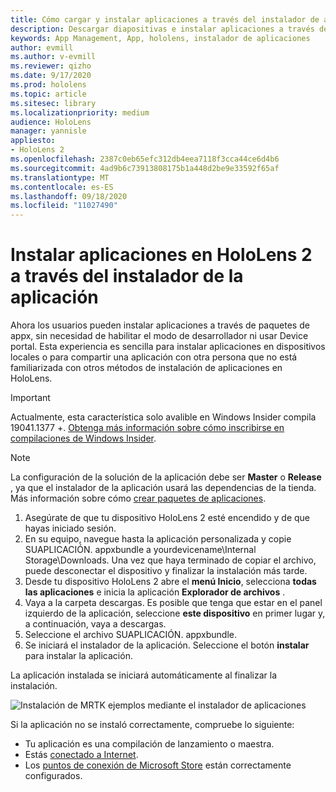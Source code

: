 ```yaml
---
title: Cómo cargar y instalar aplicaciones a través del instalador de aplicaciones de HoloLens 2
description: Descargar diapositivas e instalar aplicaciones a través de la interfaz de usuario
keywords: App Management, App, hololens, instalador de aplicaciones
author: evmill
ms.author: v-evmill
ms.reviewer: qizho
ms.date: 9/17/2020
ms.prod: hololens
ms.topic: article
ms.sitesec: library
ms.localizationpriority: medium
audience: HoloLens
manager: yannisle
appliesto:
- HoloLens 2
ms.openlocfilehash: 2387c0eb65efc312db4eea7118f3cca44ce6d4b6
ms.sourcegitcommit: 4ad9b6c73913808175b1a448d2be9e33592f65af
ms.translationtype: MT
ms.contentlocale: es-ES
ms.lasthandoff: 09/18/2020
ms.locfileid: "11027490"
---
```

# Instalar aplicaciones en HoloLens 2 a través del instalador de la aplicación

Ahora los usuarios pueden instalar aplicaciones a través de paquetes de appx, sin necesidad de habilitar el modo de desarrollador ni usar Device portal. Esta experiencia es sencilla para instalar aplicaciones en dispositivos locales o para compartir una aplicación con otra persona que no está familiarizada con otros métodos de instalación de aplicaciones en HoloLens. 

> [!IMPORTANT]
> Actualmente, esta característica solo avalible en Windows Insider compila 19041.1377 +. [Obtenga más información sobre cómo inscribirse en compilaciones de Windows Insider](hololens-insider.md).

> [!NOTE]
> La configuración de la solución de la aplicación debe ser **Master** o **Release** , ya que el instalador de la aplicación usará las dependencias de la tienda. Más información sobre cómo [crear paquetes de aplicaciones](https://docs.microsoft.com/windows/msix/app-installer/create-appinstallerfile-vs).

1.  Asegúrate de que tu dispositivo HoloLens 2 esté encendido y de que hayas iniciado sesión.
1.  En su equipo, navegue hasta la aplicación personalizada y copie SUAPLICACIÓN. appxbundle a yourdevicename\Internal Storage\Downloads. 
    Una vez que haya terminado de copiar el archivo, puede desconectar el dispositivo y finalizar la instalación más tarde.
1.  Desde tu dispositivo HoloLens 2 abre el **menú Inicio**, selecciona **todas las aplicaciones** e inicia la aplicación **Explorador de archivos** .
1.  Vaya a la carpeta descargas. Es posible que tenga que estar en el panel izquierdo de la aplicación, seleccione **este dispositivo** en primer lugar y, a continuación, vaya a descargas.
1.  Seleccione el archivo SUAPLICACIÓN. appxbundle. 
1.  Se iniciará el instalador de la aplicación. Seleccione el botón **instalar** para instalar la aplicación. 

La aplicación instalada se iniciará automáticamente al finalizar la instalación. 

![Instalación de MRTK ejemplos mediante el instalador de aplicaciones](images/hololens-app-installer-picture.jpg)

Si la aplicación no se instaló correctamente, compruebe lo siguiente:
-   Tu aplicación es una compilación de lanzamiento o maestra.
-   Estás [conectado a Internet](hololens-network.md).
-   Los [puntos de conexión de Microsoft Store](hololens-offline.md) están correctamente configurados.  

